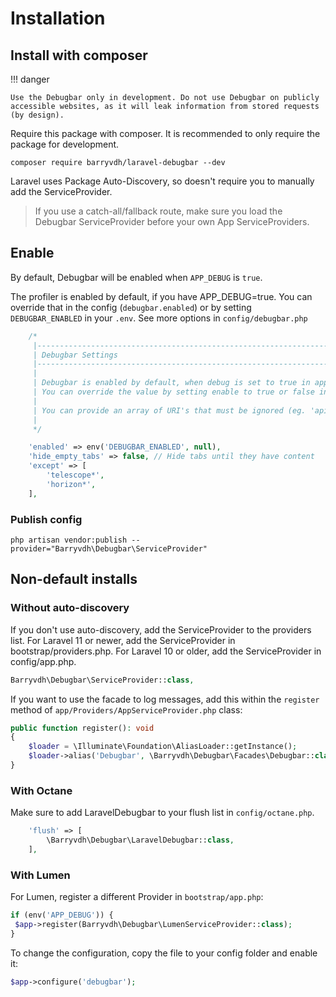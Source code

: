 # Installation

## Install with composer
!!! danger

    Use the Debugbar only in development. Do not use Debugbar on publicly accessible websites, as it will leak information from stored requests (by design).


Require this package with composer. It is recommended to only require the package for development.

```shell
composer require barryvdh/laravel-debugbar --dev
```

Laravel uses Package Auto-Discovery, so doesn't require you to manually add the ServiceProvider.

> If you use a catch-all/fallback route, make sure you load the Debugbar ServiceProvider before your own App ServiceProviders.


## Enable
By default, Debugbar will be enabled when `APP_DEBUG` is `true`.


The profiler is enabled by default, if you have APP_DEBUG=true. You can override that in the config (`debugbar.enabled`) or by setting `DEBUGBAR_ENABLED` in your `.env`. See more options in `config/debugbar.php`

```php
    /*
     |--------------------------------------------------------------------------
     | Debugbar Settings
     |--------------------------------------------------------------------------
     |
     | Debugbar is enabled by default, when debug is set to true in app.php.
     | You can override the value by setting enable to true or false instead of null.
     |
     | You can provide an array of URI's that must be ignored (eg. 'api/*')
     |
     */

    'enabled' => env('DEBUGBAR_ENABLED', null),
    'hide_empty_tabs' => false, // Hide tabs until they have content
    'except' => [
        'telescope*',
        'horizon*',
    ],

```

### Publish config

```shell
php artisan vendor:publish --provider="Barryvdh\Debugbar\ServiceProvider"
```

## Non-default installs

### Without auto-discovery

If you don't use auto-discovery, add the ServiceProvider to the providers list. For Laravel 11 or newer, add the ServiceProvider in bootstrap/providers.php. For Laravel 10 or older, add the ServiceProvider in config/app.php.

```php
Barryvdh\Debugbar\ServiceProvider::class,
```

If you want to use the facade to log messages, add this within the `register` method of `app/Providers/AppServiceProvider.php` class:

```php
public function register(): void
{
    $loader = \Illuminate\Foundation\AliasLoader::getInstance();
    $loader->alias('Debugbar', \Barryvdh\Debugbar\Facades\Debugbar::class);
}
```

### With Octane

Make sure to add LaravelDebugbar to your flush list in `config/octane.php`.

```php
    'flush' => [
        \Barryvdh\Debugbar\LaravelDebugbar::class,
    ],
```

### With Lumen

For Lumen, register a different Provider in `bootstrap/app.php`:

```php
if (env('APP_DEBUG')) {
 $app->register(Barryvdh\Debugbar\LumenServiceProvider::class);
}
```

To change the configuration, copy the file to your config folder and enable it:

```php
$app->configure('debugbar');
```